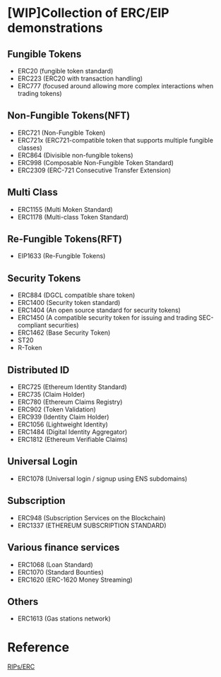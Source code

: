 # [WIP]Collection of ERC/EIP demonstrations

## Fungible Tokens

- ERC20 (fungible token standard)
- ERC223 (ERC20 with transaction handling)
- ERC777 (focused around allowing more complex interactions when trading tokens)

## Non-Fungible Tokens(NFT)

- ERC721 (Non-Fungible Token)
- ERC721x (ERC721-compatible token that supports multiple fungible classes)
- ERC864 (Divisible non-fungible tokens)
- ERC998 (Composable Non-Fungible Token Standard)
- ERC2309 (ERC-721 Consecutive Transfer Extension)

## Multi Class

- ERC1155 (Multi Moken Standard)
- ERC1178 (Multi-class Token Standard)

## Re-Fungible Tokens(RFT)

- EIP1633 (Re-Fungible Tokens)

## Security Tokens

- ERC884 (DGCL compatible share token)
- ERC1400 (Security token standard)
- ERC1404 (An open source standard for security tokens)
- ERC1450 (A compatible security token for issuing and trading SEC-compliant securities)
- ERC1462 (Base Security Token)
- ST20
- R-Token

## Distributed ID

- ERC725 (Ethereum Identity Standard)
- ERC735 (Claim Holder)
- ERC780 (Ethereum Claims Registry)
- ERC902 (Token Validation)
- ERC939 (Identity Claim Holder)
- ERC1056 (Lightweight Identity)
- ERC1484 (Digital Identity Aggregator)
- ERC1812 (Ethereum Verifiable Claims)

## Universal Login

- ERC1078 (Universal login / signup using ENS subdomains)

## Subscription

- ERC948 (Subscription Services on the Blockchain)
- ERC1337 (ETHEREUM SUBSCRIPTION STANDARD)

## Various finance services

- ERC1068 (Loan Standard)
- ERC1070 (Standard Bounties)
- ERC1620 (ERC-1620 Money Streaming)

## Others

- ERC1613 (Gas stations network)

# Reference
[RIPs/ERC](https://eips.ethereum.org/erc)
